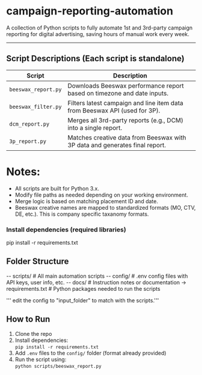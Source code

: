 # campaign-reporting-automation
A collection of Python scripts to fully automate 1st and 3rd-party campaign reporting for digital advertising, saving hours of manual work every week.

---
## Script Descriptions (Each script is standalone)

| Script              | Description                                                                 |
|---------------------|-----------------------------------------------------------------------------|
| `beeswax_report.py` | Downloads Beeswax performance report based on timezone and date inputs.     |
| `beeswax_filter.py` | Filters latest campaign and line item data from Beeswax API (used for 3P).  |
| `dcm_report.py`     | Merges all 3rd-party reports (e.g., DCM) into a single report.              |
| `3p_report.py`      | Matches creative data from Beeswax with 3P data and generates final report. |

# Notes:
- All scripts are built for Python 3.x.
- Modify file paths as needed depending on your working environment.
- Merge logic is based on matching placement ID and date.
- Beeswax creative names are mapped to standardized formats (MO, CTV, DE, etc.). This is company specific taxanomy formats.

### Install dependencies (required libraries)
pip install -r requirements.txt

## Folder Structure
-- scripts/ # All main automation scripts 
-- config/ # .env config files with API keys, user info, etc. 
-- docs/ # Instruction notes or documentation 
-> requirements.txt # Python packages needed to run the scripts

''' edit the config to "input_folder" to match with the scripts.'''

## How to Run
1. Clone the repo
2. Install dependencies:  
   `pip install -r requirements.txt`
3. Add `.env` files to the `config/` folder (format already provided)
4. Run the script using:  
   `python scripts/beeswax_report.py`

